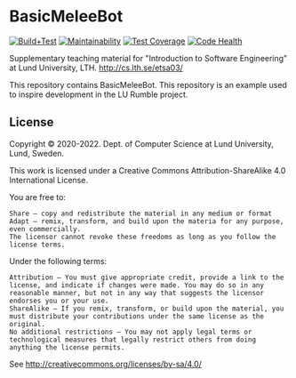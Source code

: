 # BasicMeleeBot
[![Build+Test](https://github.com/lunduniversity-etsa03-2021/basicmeleebot/workflows/Build+Test/badge.svg)](https://github.com/lunduniversity-etsa03-2021/basicmeleebot/actions?query=workflow%3ABuild%2BTest+branch%3Amaster)
[![Maintainability](https://api.codeclimate.com/v1/badges/1cbcfd20b4d34ffdcd41/maintainability)](https://codeclimate.com/repos/602e2c7453e24101b700bdff/maintainability)
[![Test Coverage](https://api.codeclimate.com/v1/badges/1cbcfd20b4d34ffdcd41/test_coverage)](https://codeclimate.com/repos/602e2c7453e24101b700bdff/test_coverage)
[![Code Health](https://codescene.io/projects/14277/status-badges/code-health)](https://codescene.io/projects/14277)

Supplementary teaching material for "Introduction to Software Engineering" at Lund University, LTH. http://cs.lth.se/etsa03/

This repository contains BasicMeleeBot. This repository is an example used to inspire development in the LU Rumble project.

## License

Copyright © 2020-2022. Dept. of Computer Science at Lund University, Lund, Sweden.

This work is licensed under a Creative Commons Attribution-ShareAlike 4.0 International License.

You are free to:

    Share — copy and redistribute the material in any medium or format
    Adapt — remix, transform, and build upon the materia for any purpose, even commercially.
    The licensor cannot revoke these freedoms as long as you follow the license terms.

Under the following terms:

    Attribution — You must give appropriate credit, provide a link to the license, and indicate if changes were made. You may do so in any reasonable manner, but not in any way that suggests the licensor endorses you or your use.
    ShareAlike — If you remix, transform, or build upon the material, you must distribute your contributions under the same license as the original.
    No additional restrictions — You may not apply legal terms or technological measures that legally restrict others from doing anything the license permits.

See http://creativecommons.org/licenses/by-sa/4.0/

